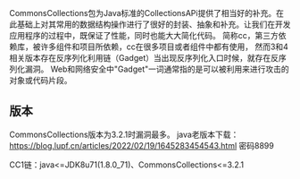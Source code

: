 CommonsCollections包为Java标准的CollectionsAPi提供了相当好的补充。在此基础上对其常用的数据结构操作进行了很好的封装、抽象和补充。让我们在开发应用程序的过程中，既保证了性能，同时也能大大简化代码。
简称cc，第三方依赖库，被许多组件和项目所依赖，cc在很多项目或者组件中都有使用，
然而3和4相关版本存在反序列化利用链（Gadget）当出现反序列化入口时候，就存在反序列化漏洞。
Web和网络安全中"Gadget"一词通常指的是可以被利用来进行攻击的对象或代码片段。

## **版本**
CommonsCollections版本为3.2.1时漏洞最多。
java老版本下载：<https://blog.lupf.cn/articles/2022/02/19/1645283454543.html> 密码8899



CC1链：java<=JDK8u71(1.8.0_71)、CommonsCollections<=3.2.1

